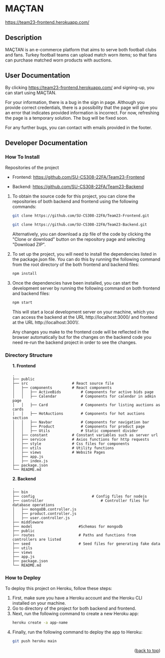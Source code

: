 # MAÇTAN
https://team23-frontend.herokuapp.com/

## Description

MAÇTAN is an e-commerce platform that aims to serve both football clubs and fans. Turkey football teams can upload match worn items; so that fans can purchase matched worn products with auctions.

## User Documentation

By clicking https://team23-frontend.herokuapp.com/ and signing-up, you can start using MAÇTAN.

For your information, there is a bug in the sign in page. Although you provide correct credentials, there is a possibility that the page will give you an error that indicates provided information is incorrect. For now, refreshing the page is a temporary solution. The bug will be fixed soon. 

For any further bugs, you can contact with emails provided in the footer.

## Developer Documentation

### How To Install

Repositories of the project

   * Frontend: https://github.com/SU-CS308-22FA/Team23-Frontend
   
   * Backend: https://github.com/SU-CS308-22FA/Team23-Backend

1. To obtain the source code for this project, you can clone the repositories of both backend and frontend using the following commands:
   ```sh
   git clone https://github.com/SU-CS308-22FA/Team23-Frontend.git
   ``` 
   ```sh
   git clone https://github.com/SU-CS308-22FA/Team23-Backend.git
   ``` 
   Alternatively, you can download a zip file of the code by clicking the "Clone or download" button on the repository page and selecting "Download ZIP".

2. To set up the project, you will need to install the dependencies listed in the package.json file. You can do this by running the following command from the root directory of the both frontend and backend files:
   ```sh
   npm install
   ```
3. Once the dependencies have been installed, you can start the development server by running the following command on both frontend and backend files:
   ```js
   npm start
   ```
   This will start a local development server on your machine, which you can access the backend at the URL http://localhost:3000/ and frontend at the URL http://localhost:3001/. 
   
   Any changes you make to the frontend code will be reflected in the browser automatically but for the changes on the backend code you need re-run the backend project in order to see the changes.

### Directory Structure

<ol>
  <b>1. Frontend</b>
  
    .
    ├── public
    ├── src                    # React source file
    │   ├── components         # React components 
    │   │   ├── ActiveBids         # Components for active bids page
    │   │   ├── Calendar           # Components for calendar in admin page
    │   │   ├── Card               # Components for listing auctions as cards
    │   │   ├── HotAuctions        # Components for hot auctions section
    │   │   ├── Navbar             # Components for navigation bar
    │   │   ├── Product            # Components for product page
    │   │   ├── Utils              # Static component divider
    │   ├── constant           # Constant variables such as server url
    │   ├── service            # Axios functions for http requests
    │   ├── style              # Css files for components
    │   ├── utils              # Utility functions
    │   ├── views              # Website Pages
    │   ├── app.js             
    │   ├── index.js           
    ├── package.json           
    └── README.md  


  <b>2. Backend</b>
  
  
    .
    ├── bin
    ├── config                          # Config files for nodejs
    ├── controller                          # Controller files for database operations
    │   ├── mongoDB.controller.js           
    │   ├── product.controller.js            
    │   ├── user.controller.js               
    ├── middleware                
    ├── model                     #Schemas for mongodb 
    ├── public                    
    ├── routes                    # Paths and functions from controllers are listed
    ├── seed                      # Seed files for generating fake data
    ├── utils
    ├── views                     
    ├── app.js
    ├── package.json              
    └── README.md  
    
   
</ol>   

### How to Deploy

To deploy this project on Heroku, follow these steps:

<ol>
  
  <li>
  First, make sure you have a Heroku account and the Heroku CLI installed on your machine.
  </li>
  
  <li>
  Go to directory of the project for both backend and frontend.
  </li>
  
  <li>
  Next, run the following command to create a new Heroku app:  
    
 ```sh
 heroku create -a app-name
 ``` 
    
  </li>
  
  <li>
    
  Finally, run the following command to deploy the app to Heroku:
    
 ```sh
 git push heroku main
 ``` 
    
  </li>
</ol>


<p align="right">(<a href="#readme-top">back to top</a>)</p>
